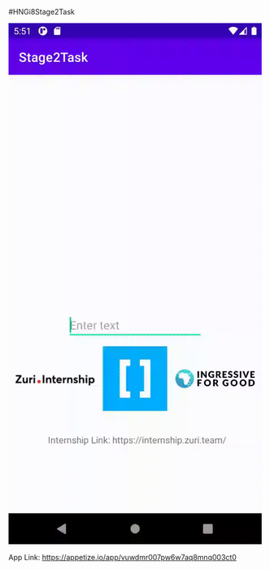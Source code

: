 #HNGi8Stage2Task

![App Preview](https://github.com/Ab3id/Stage2Task/blob/master/task2.gif)

App Link: https://appetize.io/app/vuwdmr007pw6w7aq8mnq003ct0

